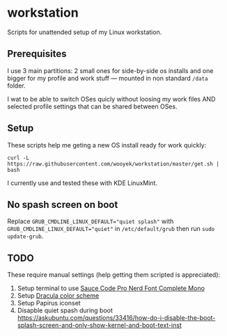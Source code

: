 # workstation

Scripts for unattended setup of my Linux workstation.

## Prerequisites

I use 3 main partitions: 2 small ones for side-by-side os installs and one bigger for my profile and work stuff — mounted in non standard `/data` folder.

I wat to be able to switch OSes quicly without loosing my work files AND selected profile settings that can be shared between OSes. 


## Setup

These scripts help me geting a new OS install ready for work quickly:

	curl -L https://raw.githubusercontent.com/wooyek/workstation/master/get.sh | bash
    
I currently use and tested these with KDE LinuxMint.


## No spash screen on boot

Replace `GRUB_CMDLINE_LINUX_DEFAULT="quiet splash"` with `GRUB_CMDLINE_LINUX_DEFAULT="quiet"` in `/etc/default/grub` then run `sudo update-grub`.


## TODO

These require manual settings (help getting them scripted is appreciated):

1. Setup terminal to use [Sauce Code Pro Nerd Font Complete Mono](https://github.com/ryanoasis/nerd-fonts/blob/master/patched-fonts/SourceCodePro/Regular/complete/Sauce%20Code%20Pro%20Nerd%20Font%20Complete%20Mono.ttf)
2. Setup [Dracula color scheme](https://store.kde.org/p/1001521)
3. Setup Papirus iconset
4. Disapble quiet spash during boot
https://askubuntu.com/questions/33416/how-do-i-disable-the-boot-splash-screen-and-only-show-kernel-and-boot-text-inst
